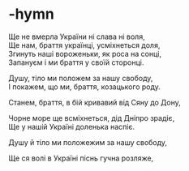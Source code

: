﻿# -hymn
Ще не вмерла України ні слава ні воля,<br>
Ще нам, браття українці, усміхнеться доля,<br>
Згинуть наші вороженьки, як роса на сонці,<br>
Запануєм і ми браття у своїй сторонці.<br>

Душу, тіло ми положем за нашу свободу,<br>
І покажем, що ми, браття, козацького роду.<br>

Станем, браття, в бій кривавий від Сяну до Дону,<br>

Чорне море ще всміхнеться, дід Дніпро зрадіє,<br>
Ще у нашій Україні доленька наспіє.<br>

Душу й тіло ми положежим за нашу свободу, <br>

Ще ся волі в Україні піснь гучна розляже, <br>


